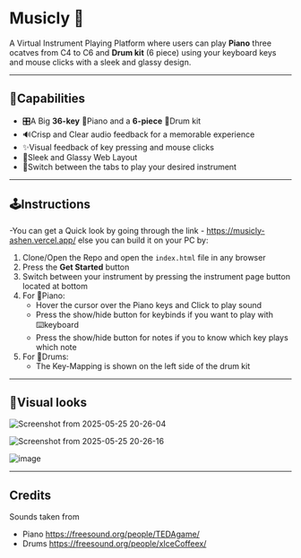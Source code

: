 # Musicly 🎼
A Virtual Instrument Playing Platform where users can play **Piano** three ocatves from C4 to C6 and **Drum kit** (6 piece) using your keyboard keys and mouse clicks with a sleek and glassy design.

---

## 🌟Capabilities
- 🎛️A Big **36-key** 🎹Piano and a **6-piece** 🥁Drum kit
- 🔊Crisp and Clear audio feedback for a memorable experience
- ✨Visual feedback of key pressing and mouse clicks
- 📱Sleek and Glassy Web Layout
- 🔀Switch between the tabs to play your desired instrument
  
---

## 🕹️Instructions
-You can get a Quick look by going through the link - https://musicly-ashen.vercel.app/ else you can build it on your PC by:
1. Clone/Open the Repo and open the `index.html` file in any browser
2. Press the **Get Started** button
3. Switch between your instrument by pressing the instrument page button located at bottom
4. For 🎹Piano:
     - Hover the cursor over the Piano keys and Click to play sound
     - Press the show/hide button for keybinds if you want to play with ⌨️keyboard
     - Press the show/hide button for notes if you to know which key plays which note
6. For 🥁Drums:
     - The Key-Mapping is shown on the left side of the drum kit

---

## 🧿Visual looks
![Screenshot from 2025-05-25 20-26-04](https://github.com/user-attachments/assets/5f528257-6115-45cb-a765-3b8791fafa9b)



![Screenshot from 2025-05-25 20-26-16](https://github.com/user-attachments/assets/cd1a52ad-f486-498c-b399-3708b19a8dc3)



![image](https://github.com/user-attachments/assets/939375df-2c08-44be-881c-39f233898d55)


---

## Credits

Sounds taken from 
- Piano https://freesound.org/people/TEDAgame/
- Drums https://freesound.org/people/xIceCoffeex/

